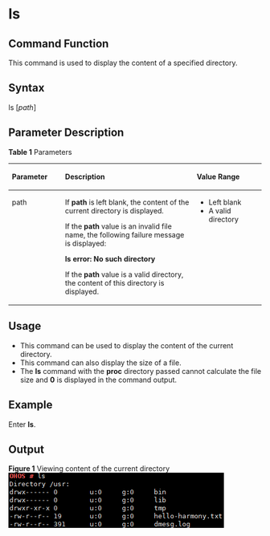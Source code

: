 # ls<a name="EN-US_TOPIC_0000001051451593"></a>

## Command Function<a name="section6538163771614"></a>

This command is used to display the content of a specified directory.

## Syntax<a name="section45881743111616"></a>

ls \[_path_\]

## Parameter Description<a name="section17528148171617"></a>

**Table  1**  Parameters

<a name="table1244mcpsimp"></a>
<table><thead align="left"><tr id="row1250mcpsimp"><th class="cellrowborder" valign="top" width="21%" id="mcps1.2.4.1.1"><p id="p1252mcpsimp"><a name="p1252mcpsimp"></a><a name="p1252mcpsimp"></a><strong id="b85851402216"><a name="b85851402216"></a><a name="b85851402216"></a>Parameter</strong></p>
</th>
<th class="cellrowborder" valign="top" width="52%" id="mcps1.2.4.1.2"><p id="p1254mcpsimp"><a name="p1254mcpsimp"></a><a name="p1254mcpsimp"></a><strong id="b128175424215"><a name="b128175424215"></a><a name="b128175424215"></a>Description</strong></p>
</th>
<th class="cellrowborder" valign="top" width="27%" id="mcps1.2.4.1.3"><p id="p1256mcpsimp"><a name="p1256mcpsimp"></a><a name="p1256mcpsimp"></a><strong id="b184580431629"><a name="b184580431629"></a><a name="b184580431629"></a>Value Range</strong></p>
</th>
</tr>
</thead>
<tbody><tr id="row1257mcpsimp"><td class="cellrowborder" valign="top" width="21%" headers="mcps1.2.4.1.1 "><p id="p1259mcpsimp"><a name="p1259mcpsimp"></a><a name="p1259mcpsimp"></a>path</p>
</td>
<td class="cellrowborder" valign="top" width="52%" headers="mcps1.2.4.1.2 "><p id="p1261mcpsimp"><a name="p1261mcpsimp"></a><a name="p1261mcpsimp"></a>If <strong id="b115515262034"><a name="b115515262034"></a><a name="b115515262034"></a>path</strong> is left blank, the content of the current directory is displayed.</p>
<p id="p1262mcpsimp"><a name="p1262mcpsimp"></a><a name="p1262mcpsimp"></a>If the <strong id="b9593204114312"><a name="b9593204114312"></a><a name="b9593204114312"></a>path</strong> value is an invalid file name, the following failure message is displayed:</p>
<p id="p1263mcpsimp"><a name="p1263mcpsimp"></a><a name="p1263mcpsimp"></a><strong id="b19604131716416"><a name="b19604131716416"></a><a name="b19604131716416"></a>ls error: No such directory</strong></p>
<p id="p1264mcpsimp"><a name="p1264mcpsimp"></a><a name="p1264mcpsimp"></a>If the <strong id="b615314272412"><a name="b615314272412"></a><a name="b615314272412"></a>path</strong> value is a valid directory, the content of this directory is displayed.</p>
</td>
<td class="cellrowborder" valign="top" width="27%" headers="mcps1.2.4.1.3 "><a name="ul103920301451"></a><a name="ul103920301451"></a><ul id="ul103920301451"><li>Left blank</li><li>A valid directory</li></ul>
</td>
</tr>
</tbody>
</table>

## Usage<a name="section041212533166"></a>

-   This command can be used to display the content of the current directory.
-   This command can also display the size of a file.
-   The  **ls**  command with the  **proc**  directory passed cannot calculate the file size and  **0**  is displayed in the command output.

## Example<a name="section986105716167"></a>

Enter  **ls**.

## Output<a name="section2036124918592"></a>

**Figure  1**  Viewing content of the current directory<a name="fig17933775508"></a>  
![](figures/viewing-content-of-the-current-directory.png "viewing-content-of-the-current-directory")

